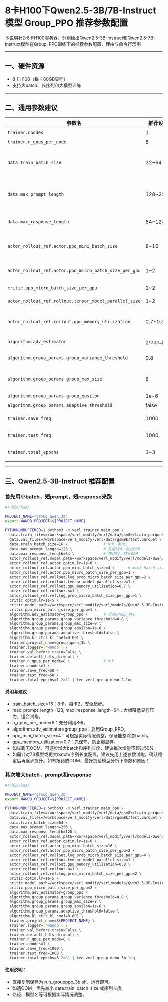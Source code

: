 # 8卡H100下Qwen2.5-3B/7B-Instruct模型 Group_PPO 推荐参数配置

本说明针对8卡H100服务器，分别给出Qwen2.5-3B-Instruct和Qwen2.5-7B-Instruct模型在Group_PPO训练下的推荐参数配置、理由与命令行示例。

---

## 一、硬件资源
- 8卡H100（每卡80GB显存）
- 支持大batch、长序列和大模型训练

---

## 二、通用参数建议

| 参数名 | 推荐设置 | 说明 |
|---|---|---|
| `trainer.nnodes` | 1 | 单机 |
| `trainer.n_gpus_per_node` | 8 | 8卡 |
| `data.train_batch_size` | 32~64 | 总batch，分到每卡4~8，保证不OOM |
| `data.max_prompt_length` | 128~256 | GSM8K等任务，128~256足够 |
| `data.max_response_length` | 64~128 | 生成任务，64~128较常见 |
| `actor_rollout_ref.actor.ppo_mini_batch_size` | 8~16 | 取决于总batch和梯度累积 |
| `actor_rollout_ref.actor.ppo_micro_batch_size_per_gpu` | 1~2 | 单卡微batch，防止OOM |
| `critic.ppo_micro_batch_size_per_gpu` | 1~2 | 同上 |
| `actor_rollout_ref.rollout.tensor_model_parallel_size` | 1~2 | 3B可1，7B建议2 |
| `actor_rollout_ref.rollout.gpu_memory_utilization` | 0.7~0.8 | H100显存大，可适当提高 |
| `algorithm.adv_estimator` | group_ppo | 启用Group_PPO |
| `algorithm.group_params.group_variance_threshold` | 0.8 | 分组阈值，默认即可 |
| `algorithm.group_params.group_max_size` | 8 | 分组最大长度，默认即可 |
| `algorithm.group_params.group_epsilon` | 1e-6 | 默认即可 |
| `algorithm.group_params.adaptive_threshold` | false | 默认即可 |
| `trainer.save_freq` | 1000 | 视数据量调整 |
| `trainer.test_freq` | 1000 | 视数据量调整 |
| `trainer.total_epochs` | 1~3 | 视任务和数据量调整 |

---

## 三、Qwen2.5-3B-Instruct 推荐配置

### 首先用小batch，短prompt，短response来跑
```bash
#!/bin/bash

PROJECT_NAME="group_qwen_3b"
export WANDB_PROJECT=${PROJECT_NAME}

PYTHONUNBUFFERED=1 python3 -m verl.trainer.main_ppo \
  data.train_files=/workspace/verl_modify/verl/data/gsm8k/train.parquet \
  data.val_files=/workspace/verl_modify/verl/data/gsm8k/test.parquet \
  data.train_batch_size=16 \                # 8卡，每卡2
  data.max_prompt_length=128 \              # 先用128，防止OOM
  data.max_response_length=64 \             # 先用64，防止OOM
  actor_rollout_ref.model.path=/workspace/verl_modify/verl/models/Qwen2.5-3B-Instruct \
  actor_rollout_ref.actor.optim.lr=1e-6 \
  actor_rollout_ref.actor.ppo_mini_batch_size=4 \      # mini_batch_size < train_batch_size
  actor_rollout_ref.actor.ppo_micro_batch_size_per_gpu=1 \
  actor_rollout_ref.rollout.log_prob_micro_batch_size_per_gpu=2 \
  actor_rollout_ref.rollout.tensor_model_parallel_size=1 \
  actor_rollout_ref.rollout.gpu_memory_utilization=0.7 \
  actor_rollout_ref.rollout.n=1 \
  actor_rollout_ref.ref.log_prob_micro_batch_size_per_gpu=1 \
  critic.optim.lr=1e-5 \
  critic.model.path=/workspace/verl_modify/verl/models/Qwen2.5-3B-Instruct \
  critic.ppo_micro_batch_size_per_gpu=1 \
  algorithm.adv_estimator=group_ppo \       # 启用Group_PPO
  algorithm.group_params.group_variance_threshold=0.8 \
  algorithm.group_params.group_max_size=8 \
  algorithm.group_params.group_epsilon=1e-6 \
  algorithm.group_params.adaptive_threshold=false \
  algorithm.kl_ctrl.kl_coef=0.001 \
  trainer.project_name=group_qwen_3b \
  trainer.logger=['wandb'] \
  trainer.val_before_train=False \
  trainer.default_hdfs_dir=null \
  trainer.n_gpus_per_node=8 \               # 8卡
  trainer.nnodes=1 \
  trainer.save_freq=50 \
  trainer.test_freq=50 \
  trainer.total_epochs=1 2>&1 | tee verl_group_demo_2.log
```

#### 说明与建议
- train_batch_size=16：8卡，每卡2，安全起步。
- max_prompt_length=128, max_response_length=64：大幅降低显存压力，适合试跑。
- n_gpus_per_node=8：充分利用8卡。
- algorithm.adv_estimator=group_ppo：启用Group_PPO。
- ppo_mini_batch_size=4：可根据实际情况调整，保证能整除总batch。
- gpu_memory_utilization=0.7：先保守，防止爆显存。
- 如试跑无OOM，可逐步增大batch和序列长度，建议每次增量不超过50%。
- 如需针对7B模型或更大batch/序列长度配置，建议先用上述参数试跑，确认稳定后再逐步提升。如有报错或OOM，最好扔给模型分析下参数和原因！

### 其次增大batch，prompt和response

```bash
#!/bin/bash

PROJECT_NAME="group_qwen_3b"
export WANDB_PROJECT=${PROJECT_NAME}

PYTHONUNBUFFERED=1 python3 -m verl.trainer.main_ppo \
  data.train_files=/workspace/verl_modify/verl/data/gsm8k/train.parquet \
  data.val_files=/workspace/verl_modify/verl/data/gsm8k/test.parquet \
  data.train_batch_size=64 \
  data.max_prompt_length=256 \
  data.max_response_length=128 \
  actor_rollout_ref.model.path=/workspace/verl_modify/verl/models/Qwen2.5-3B-Instruct \
  actor_rollout_ref.actor.optim.lr=1e-6 \
  actor_rollout_ref.actor.ppo_mini_batch_size=16 \
  actor_rollout_ref.actor.ppo_micro_batch_size_per_gpu=2 \
  actor_rollout_ref.rollout.log_prob_micro_batch_size_per_gpu=4 \
  actor_rollout_ref.rollout.tensor_model_parallel_size=1 \
  actor_rollout_ref.rollout.gpu_memory_utilization=0.8 \
  actor_rollout_ref.rollout.n=1 \
  actor_rollout_ref.ref.log_prob_micro_batch_size_per_gpu=2 \
  critic.optim.lr=1e-5 \
  critic.model.path=/workspace/verl_modify/verl/models/Qwen2.5-3B-Instruct \
  critic.ppo_micro_batch_size_per_gpu=2 \
  algorithm.adv_estimator=group_ppo \
  algorithm.group_params.group_variance_threshold=0.8 \
  algorithm.group_params.group_max_size=8 \
  algorithm.group_params.group_epsilon=1e-6 \
  algorithm.group_params.adaptive_threshold=false \
  algorithm.kl_ctrl.kl_coef=0.001 \
  trainer.project_name=${PROJECT_NAME} \
  trainer.logger=['wandb'] \
  trainer.val_before_train=False \
  trainer.default_hdfs_dir=null \
  trainer.n_gpus_per_node=8 \
  trainer.nnodes=1 \
  trainer.save_freq=1000 \
  trainer.test_freq=1000 \
  trainer.total_epochs=3 2>&1 | tee verl_group_demo_3b.log


```
#### 使用说明：
- 直接复制保存为 run_groupppo_3b.sh，运行即可。
- 如遇OOM，优先减小 data.train_batch_size 或序列长度。
- 路径、模型名等可根据实际情况调整。

